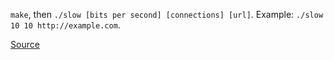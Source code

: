 `make`, then `./slow [bits per second] [connections] [url]`. Example: `./slow 10 10 http://example.com`.

[Source](https://www.youtube.com/watch?v=YF1qSfkDGAQ)
